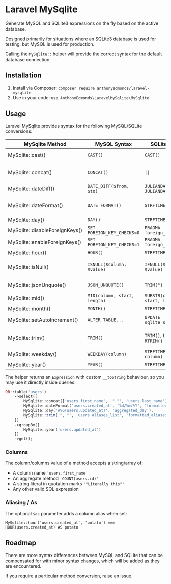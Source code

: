 # Laravel MySqlite

Generate MySQL and SQLite3 expressions on the fly based on the active database.

Designed primarily for situations where an SQLite3 database is used for testing, but MySQL is used for production.

Calling the `MySqlite::`  helper will provide the correct syntax for the default database connection.

## Installation

1. Install via Composer: `composer require anthonyedmonds/laravel-mysqlite`
2. Use in your code: `use AnthonyEdmonds\LaravelMySqlite\MySqlite`

## Usage

Laravel MySqlite provides syntax for the following MySQL/SQLite conversions:

| MySqlite Method                 | MySQL Syntax                 | SQLite Syntax                       | Notes                                                            |
|---------------------------------|------------------------------|-------------------------------------|------------------------------------------------------------------|
| MySqlite::cast()                | `CAST()`                     | `CAST()`                            | Must be a value from `MySqlite::CASTS_MYSQL`                     |
| MySqlite::concat()              | `CONCAT()`                   | `\|\|`                              | Pass literal strings with quotation marks, such as `'"String"'`  |
| MySqlite::dateDiff()            | `DATE_DIFF($from, $to)`      | `JULIANDAY($to) - JULIANDAY($from)` |                                                                  |
| MySqlite::dateFormat()          | `DATE_FORMAT()`              | `STRFTIME()`                        | Use date formats supported by both MySQL and SQLite              |
| MySqlite::day()                 | `DAY()`                      | `STRFTIME()`                        |                                                                  |
| MySqlite::disableForeignKeys()  | `SET FOREIGN_KEY_CHECKS=0`   | `PRAGMA foreign_keys = 0`           |                                                                  | 
| MySqlite::enableForeignKeys()   | `SET FOREIGN_KEY_CHECKS=1`   | `PRAGMA foreign_keys = 1`           |                                                                  |
| MySqlite::hour()                | `HOUR()`                     | `STRFTIME()`                        |                                                                  |
| MySqlite::isNull()              | `ISNULL($column, $value)`    | `IFNULL($column, $value)`           | Pass literal strings with quotation marks, such as `'"String"'`  |
| MySqlite::jsonUnquote()         | `JSON_UNQUOTE()`             | `TRIM(")`                           | Performs a trim on qutoation marks                               |
| MySqlite::mid()                 | `MID(column, start, length)` | `SUBSTR(column, start, length)`     |                                                                  |
| MySqlite::month()               | `MONTH()`                    | `STRFTIME()`                        |                                                                  |
| MySqlite::setAutoIncrement()    | `ALTER TABLE...`             | `UPDATE sqlite_sequence...`         | Used as a standalone statement                                   |
| MySqlite::trim()                | `TRIM()`                     | `TRIM()`, `LTRIM()`, `RTRIM()`      | Pass literal strings with quotation marks, such as `'"String"'`  |
| MySqlite::weekday()             | `WEEKDAY(column)`            | `STRFTIME(%u, column) - 1`          |                                                                  |
| MySqlite::year()                | `YEAR()`                     | `STRFTIME()`                        |                                                                  |

The helper returns an `Expression` with custom `__toString` behaviour, so you may use it directly inside queries:

```php
DB::table('users')
    ->select([
        MySqlite::concat(['users.first_name', '" "', 'users.last_name'], 'name'),
        MySqlite::dateFormat('users.created_at', '%d/%m/%Y', 'formatted_date'),
        MySqlite::day('AVG(users.updated_at)', 'aggregated_day'),
        MySqlite::trim('", "', 'users.aliases_list', 'formatted_aliases', MySqlite::TRIM_TRAILING),
    ])
    ->groupBy([
        MySqlite::year('users.updated_at')
    ])
    ->get();
```

### Columns
The column/columns value of a method accepts a string/array of:

* A column name `'users.first_name'`
* An aggregate method `'COUNT(users.id)'`
* A string literal in quotation marks `'"Literally this"'`
* Any other valid SQL expression

### Aliasing / As

The optional `$as` parameter adds a column alias when set:

`MySqlite::hour('users.created_at', 'potato') === HOUR(users.created_at) AS potato`

## Roadmap

There are more syntax differences between MySQL and SQLite that can be compensated for with minor syntax changes, which will be added as they are encountered.

If you require a particular method conversion, raise an issue.
